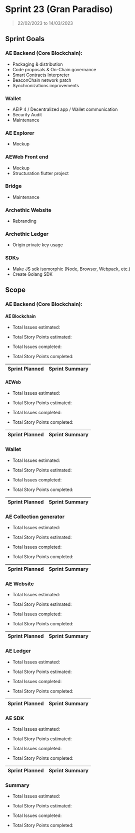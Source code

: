 # Sprint 23 (Gran Paradiso)

> 22/02/2023 to 14/03/2023

## Sprint Goals

### AE Backend (Core Blockchain):
- Packaging & distribution
- Code proposals & On-Chain governance
- Smart Contracts Interpreter
- BeaconChain network patch
- Synchronizations improvements

### Wallet
- AEIP 4 / Decentralized app / Wallet communication
- Security Audit
- Maintenance

### AE Explorer
- Mockup

### AEWeb Front end
- Mockup
- Structuration flutter project

### Bridge
- Maintenance

### Archethic Website
- Rebranding

### Archethic Ledger
- Origin private key usage

### SDKs
- Make JS sdk isomorphic (Node, Browser, Webpack, etc.)
- Create Golang SDK

## Scope

### AE Backend (Core Blockchain):

#### AE Blockchain

- Total Issues estimated: 
- Total Story Points estimated: 

- Total Issues completed: 
- Total Story Points completed:

| Sprint Planned | Sprint Summary |
| -------------- | -------------- |

#### AEWeb

- Total Issues estimated: 
- Total Story Points estimated:

- Total Issues completed:
- Total Story Points completed:
  
| Sprint Planned | Sprint Summary |
| -------------- | -------------- |

### Wallet

- Total Issues estimated: 
- Total Story Points estimated:

- Total Issues completed:
- Total Story Points completed:

| Sprint Planned | Sprint Summary |
| -------------- | -------------- |

### AE Collection generator

- Total Issues estimated: 
- Total Story Points estimated: 

- Total Issues completed:
- Total Story Points completed:

| Sprint Planned | Sprint Summary |
| -------------- | -------------- |

### AE Website 

- Total Issues estimated:
- Total Story Points estimated: 

- Total Issues completed:
- Total Story Points completed:

| Sprint Planned | Sprint Summary |
| -------------- | -------------- |

### AE Ledger 

- Total Issues estimated:
- Total Story Points estimated: 

- Total Issues completed:
- Total Story Points completed:

| Sprint Planned | Sprint Summary |
| -------------- | -------------- |

### AE SDK 

- Total Issues estimated:
- Total Story Points estimated: 

- Total Issues completed:
- Total Story Points completed:

| Sprint Planned | Sprint Summary |
| -------------- | -------------- |

### Summary

- Total Issues estimated: 
- Total Story Points estimated:

- Total Issues completed:
- Total Story Points completed:
